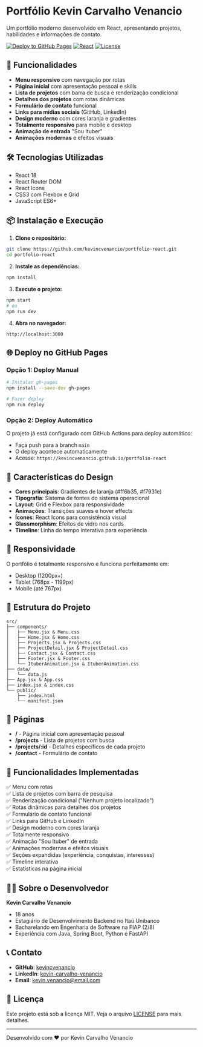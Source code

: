 # Portfólio Kevin Carvalho Venancio

Um portfólio moderno desenvolvido em React, apresentando projetos, habilidades e informações de contato.

[![Deploy to GitHub Pages](https://github.com/kevincvenancio/portfolio-react/actions/workflows/deploy.yml/badge.svg)](https://github.com/kevincvenancio/portfolio-react/actions/workflows/deploy.yml)
[![React](https://img.shields.io/badge/React-18.2.0-blue.svg)](https://reactjs.org/)
[![License](https://img.shields.io/badge/License-MIT-green.svg)](LICENSE)

## 🚀 Funcionalidades

- **Menu responsivo** com navegação por rotas
- **Página inicial** com apresentação pessoal e skills
- **Lista de projetos** com barra de busca e renderização condicional
- **Detalhes dos projetos** com rotas dinâmicas
- **Formulário de contato** funcional
- **Links para mídias sociais** (GitHub, LinkedIn)
- **Design moderno** com cores laranja e gradientes
- **Totalmente responsivo** para mobile e desktop
- **Animação de entrada** "Sou Ituber"
- **Animações modernas** e efeitos visuais

## 🛠️ Tecnologias Utilizadas

- React 18
- React Router DOM
- React Icons
- CSS3 com Flexbox e Grid
- JavaScript ES6+

## 📦 Instalação e Execução

1. **Clone o repositório:**
```bash
git clone https://github.com/kevincvenancio/portfolio-react.git
cd portfolio-react
```

2. **Instale as dependências:**
```bash
npm install
```

3. **Execute o projeto:**
```bash
npm start
# ou
npm run dev
```

4. **Abra no navegador:**
```
http://localhost:3000
```

## 🌐 Deploy no GitHub Pages

### Opção 1: Deploy Manual
```bash
# Instalar gh-pages
npm install --save-dev gh-pages

# Fazer deploy
npm run deploy
```

### Opção 2: Deploy Automático
O projeto já está configurado com GitHub Actions para deploy automático:
- Faça push para a branch `main`
- O deploy acontece automaticamente
- Acesse: `https://kevincvenancio.github.io/portfolio-react`

## 🎨 Características do Design

- **Cores principais**: Gradientes de laranja (#ff6b35, #f7931e)
- **Tipografia**: Sistema de fontes do sistema operacional
- **Layout**: Grid e Flexbox para responsividade
- **Animações**: Transições suaves e hover effects
- **Ícones**: React Icons para consistência visual
- **Glassmorphism**: Efeitos de vidro nos cards
- **Timeline**: Linha do tempo interativa para experiência

## 📱 Responsividade

O portfólio é totalmente responsivo e funciona perfeitamente em:
- Desktop (1200px+)
- Tablet (768px - 1199px)
- Mobile (até 767px)

## 🔧 Estrutura do Projeto

```
src/
├── components/
│   ├── Menu.jsx & Menu.css
│   ├── Home.jsx & Home.css
│   ├── Projects.jsx & Projects.css
│   ├── ProjectDetail.jsx & ProjectDetail.css
│   ├── Contact.jsx & Contact.css
│   ├── Footer.jsx & Footer.css
│   └── ItuberAnimation.jsx & ItuberAnimation.css
├── data/
│   └── data.js
├── App.jsx & App.css
├── index.jsx & index.css
└── public/
    ├── index.html
    └── manifest.json
```

## 📄 Páginas

- **/** - Página inicial com apresentação pessoal
- **/projects** - Lista de projetos com busca
- **/projects/:id** - Detalhes específicos de cada projeto
- **/contact** - Formulário de contato

## 🎯 Funcionalidades Implementadas

✅ Menu com rotas  
✅ Lista de projetos com barra de pesquisa  
✅ Renderização condicional ("Nenhum projeto localizado")  
✅ Rotas dinâmicas para detalhes dos projetos  
✅ Formulário de contato funcional  
✅ Links para GitHub e LinkedIn  
✅ Design moderno com cores laranja  
✅ Totalmente responsivo  
✅ Animação "Sou Ituber" de entrada  
✅ Animações modernas e efeitos visuais  
✅ Seções expandidas (experiência, conquistas, interesses)  
✅ Timeline interativa  
✅ Estatísticas na página inicial  

## 👨‍💻 Sobre o Desenvolvedor

**Kevin Carvalho Venancio**  
- 18 anos
- Estagiário de Desenvolvimento Backend no Itaú Unibanco
- Bacharelando em Engenharia de Software na FIAP (2/8)
- Experiência com Java, Spring Boot, Python e FastAPI

## 📞 Contato

- **GitHub**: [kevincvenancio](https://github.com/kevincvenancio)
- **LinkedIn**: [kevin-carvalho-venancio](https://linkedin.com/in/kevin-carvalho-venancio)
- **Email**: kevin.venancio@email.com

## 📝 Licença

Este projeto está sob a licença MIT. Veja o arquivo [LICENSE](LICENSE) para mais detalhes.

---

Desenvolvido com ❤️ por Kevin Carvalho Venancio
